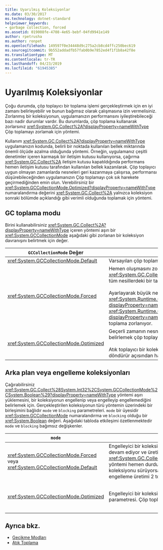 ```yaml
---
title: Uyarılmış Koleksiyonlar
ms.date: 03/30/2017
ms.technology: dotnet-standard
helpviewer_keywords:
- garbage collection, forced
ms.assetid: 019008fe-4708-4e65-bebf-04fd9941e149
author: rpetrusha
ms.author: ronpet
ms.openlocfilehash: 149597f0e34448d9c275a2cb8cd4ffc250bec619
ms.sourcegitcommit: 9b552addadfb57fab0b9e7852ed4f1f1b8a42f8e
ms.translationtype: MT
ms.contentlocale: tr-TR
ms.lasthandoff: 04/23/2019
ms.locfileid: "61945385"
---
```

# <a name="induced-collections"></a>Uyarılmış Koleksiyonlar
Çoğu durumda, çöp toplayıcı bir toplama işlemi gerçekleştirmek için en iyi zamanı belirleyebilir ve bunun bağımsız olarak çalışmasına izin vermelisiniz. Zorlanmış bir koleksiyonun, uygulamanızın performansını iyileştirebileceği bazı nadir durumlar vardır. Bu durumlarda, çöp toplama kullanarak zorlarsınız <xref:System.GC.Collect%2A?displayProperty=nameWithType> Çöp toplamayı zorlamak için yöntemi.  
  
 Kullanım <xref:System.GC.Collect%2A?displayProperty=nameWithType> uygulamanızın kodunda, belirli bir noktada kullanılan bellek miktarında önemli ölçüde azalma olduğunda yöntemi. Örneğin, uygulamanız çeşitli denetimler içeren karmaşık bir iletişim kutusu kullanıyorsa, çağırma <xref:System.GC.Collect%2A> iletişim kutusu kapatıldığında performans hemen iletişim kutusu tarafından kullanılan bellek kazanılarak. Çöp toplayıcı uygun olmayan zamanlarda nesneleri geri kazanmaya çalışırsa, performansı düşürebileceğinden uygulamanızın Çöp toplamayı çok sık harekete geçirmediğinden emin olun. Verebilirsiniz bir <xref:System.GCCollectionMode.Optimized?displayProperty=nameWithType> numaralandırma değerini <xref:System.GC.Collect%2A> yalnızca koleksiyon sonraki bölümde açıklandığı gibi verimli olduğunda toplamak için yöntemi.  
  
## <a name="gc-collection-mode"></a>GC toplama modu  
 Birini kullanabilirsiniz <xref:System.GC.Collect%2A?displayProperty=nameWithType> içeren yöntemi aşırı bir <xref:System.GCCollectionMode> aşağıdaki gibi zorlanan bir koleksiyon davranışını belirtmek için değer.  
  
|`GCCollectionMode` Değer|Açıklama|  
|------------------------------|-----------------|  
|<xref:System.GCCollectionMode.Default>|Varsayılan çöp toplama ayarını çalışan .NET sürümü için kullanır.|  
|<xref:System.GCCollectionMode.Forced>|Hemen oluşmasını zorlar çöp toplama. Bu çağırmakla eşdeğerdir <xref:System.GC.Collect?displayProperty=nameWithType> aşırı yükleme. Bu, tüm nesillerdeki bir tam engelleme koleksiyondaki sonuçlanır.<br /><br /> Ayarlayarak büyük nesne yığınını da sıkıştırabilirsiniz <xref:System.Runtime.GCSettings.LargeObjectHeapCompactionMode%2A?displayProperty=nameWithType> özelliğini <xref:System.Runtime.GCLargeObjectHeapCompactionMode.CompactOnce?displayProperty=nameWithType> önce bir anında tam engelleme çöp toplama zorlanıyor.|  
|<xref:System.GCCollectionMode.Optimized>|Geçerli zamanın nesneleri geri kazanmak için optimum olup olmadığını belirlemek çöp toplayıcısını etkinleştirir.<br /><br /> Atık toplayıcı bir koleksiyon, bu durumda nesneleri geri kazanmadan döndürür açısından haklı bir gerekçesi için üretken olmaz belirleyebilir.|  
  
## <a name="background-or-blocking-collections"></a>Arka plan veya engelleme koleksiyonları  
 Çağırabilirsiniz <xref:System.GC.Collect%28System.Int32%2CSystem.GCCollectionMode%2CSystem.Boolean%29?displayProperty=nameWithType> yöntemi aşırı yüklemesini, bir koleksiyonun engellenip veya engelleyip engellemediğini belirlemek için. Gerçekleştirilen koleksiyonun türü yöntemin üzerindeki bir birleşimini bağlıdır `mode` ve `blocking` parametreleri. `mode` bir üyesidir <xref:System.GCCollectionMode> numaralandırma ve `blocking` olduğu bir <xref:System.Boolean> değeri. Aşağıdaki tabloda etkileşimi özetlenmektedir `mode` ve `blocking` bağımsız değişkenler.  
  
|`mode`|`blocking` = `true`|`blocking` = `false`|  
|------------|--------------------------|---------------------------|  
|<xref:System.GCCollectionMode.Forced> veya <xref:System.GCCollectionMode.Default>|Engelleyici bir koleksiyon mümkün olan en kısa sürede gerçekleştirilir. Arka plan koleksiyonu devam ediyor ve üretimi ise 0 veya 1, <xref:System.GC.Collect%28System.Int32%2CSystem.GCCollectionMode%2CSystem.Boolean%29> yöntemi hemen durdurma koleksiyonu tetikler ve koleksiyon bittiği zaman verir. Arka plan koleksiyonu sürüyorsa ve `generation` parametresi, 2, arka plan koleksiyonu tamamlandı, bir engelleme üretimi 2 toplama tetikler ve ardından döndürür kadar yöntemi bekler.|Bir koleksiyon mümkün olan en kısa sürede gerçekleştirilir. <xref:System.GC.Collect%28System.Int32%2CSystem.GCCollectionMode%2CSystem.Boolean%29> Yöntemi bir arka plan koleksiyonu ister, ancak bu garanti edilmez; şartlara bağlı olarak engelleyici bir koleksiyon da yapılabilir. Arka plan koleksiyonu zaten sürüyor ise, yöntem hemen döner.|  
|<xref:System.GCCollectionMode.Optimized>|Engelleyici bir koleksiyon, atık toplayıcının durumuna göre gerçekleştirilebilir ve `generation` parametresi. Çöp toplayıcı en iyi performansı sağlamaya çalışır.|Bir koleksiyon, atık toplayıcının durumuna göre gerçekleştirilebilir. <xref:System.GC.Collect%28System.Int32%2CSystem.GCCollectionMode%2CSystem.Boolean%29> Yöntemi bir arka plan koleksiyonu ister, ancak bu garanti edilmez; şartlara bağlı olarak engelleyici bir koleksiyon da yapılabilir. Çöp toplayıcı en iyi performansı sağlamaya çalışır. Arka plan koleksiyonu zaten sürüyor ise, yöntem hemen döner.|  
  
## <a name="see-also"></a>Ayrıca bkz.

- [Gecikme Modları](../../../docs/standard/garbage-collection/latency.md)
- [Atık Toplama](../../../docs/standard/garbage-collection/index.md)
